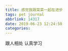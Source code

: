 ```yaml
---
title: 感觉我跟菜菜一起在进步
tags: pet journal
abbrlink: 14317
date: 2019-06-23 12:24:50
categories:
---
```

跟人相处
认真学习
